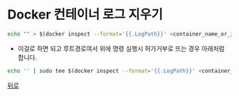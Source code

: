 # Docker 컨테이너 로그 지우기

```bash
echo "" > $(docker inspect --format='{{.LogPath}}' <container_name_or_id>)
```

* 이걸로 하면 되고 루트경로여서 위에 명령 실행시 허가거부로 뜨는 경우 아래처럼 합니다.

```bash
echo '' | sudo tee $(docker inspect --format='{{.LogPath}}' <container_name_or_id>)
```

[뒤로](../index.md)